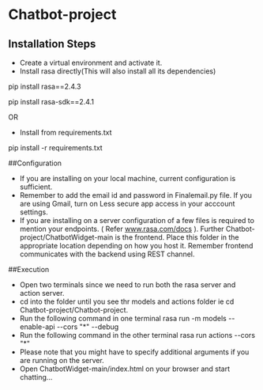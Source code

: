 # Chatbot-project
## Installation Steps
- Create a virtual environment and activate it.
- Install rasa directly(This will also install all its dependencies)

pip install rasa==2.4.3

pip install rasa-sdk==2.4.1

OR

- Install from requirements.txt

pip install -r requirements.txt
 
 ##Configuration
 - If you are installing on your local machine, current configuration is sufficient.
 - Remember to add the email id and password in Finalemail.py file. If you are using Gmail, turn on Less secure app access in your acccount settings.
 - If you are installing on a server configuration of a few files is required to mention your endpoints. ( Refer www.rasa.com/docs ). Further Chatbot-project/ChatbotWidget-main is the frontend. Place this folder in the appropriate location depending on how you host it. Remember frontend communicates with the backend using REST channel.
 
 ##Execution
 - Open two terminals since we need to run both the rasa server and action server.
 - cd into the folder until you see thr models and actions folder ie cd Chatbot-project/Chatbot-project.
 - Run the following command in one terminal 
 rasa run -m models --enable-api --cors "*" --debug
 - Run the following command in the other terminal 
 rasa run actions --cors "*"
 - Please note that you might have to specify additional arguments if you are running on the server.
 - Open  ChatbotWidget-main/index.html on your browser and start chatting...
